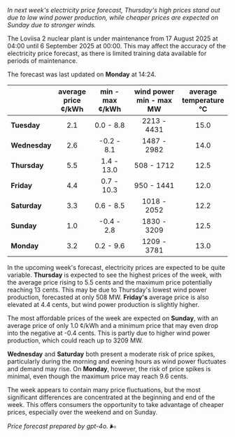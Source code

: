 *In next week's electricity price forecast, Thursday's high prices stand out due to low wind power production, while cheaper prices are expected on Sunday due to stronger winds.*

The Loviisa 2 nuclear plant is under maintenance from 17 August 2025 at 04:00 until 6 September 2025 at 00:00. This may affect the accuracy of the electricity price forecast, as there is limited training data available for periods of maintenance.

The forecast was last updated on **Monday** at 14:24.

|            | average<br>price<br>¢/kWh | min - max<br>¢/kWh | wind power<br>min - max<br>MW | average<br>temperature<br>°C |
|:-----------|:----------------:|:----------------:|:-------------:|:-------------:|
| **Tuesday**    | 2.1            | 0.0 - 8.8         | 2213 - 4431   | 15.0          |
| **Wednesday**| 2.6            | -0.2 - 8.1        | 1487 - 2982   | 14.0          |
| **Thursday**    | 5.5            | 1.4 - 13.0        | 508 - 1712    | 12.5          |
| **Friday**  | 4.4            | 0.7 - 10.3        | 950 - 1441    | 12.0          |
| **Saturday**   | 3.3            | 0.6 - 8.5         | 1018 - 2052   | 12.2          |
| **Sunday**  | 1.0            | -0.4 - 2.8        | 1830 - 3209   | 12.5          |
| **Monday**  | 3.2            | 0.2 - 9.6         | 1209 - 3781   | 13.0          |

In the upcoming week's forecast, electricity prices are expected to be quite variable. **Thursday** is expected to see the highest prices of the week, with the average price rising to 5.5 cents and the maximum price potentially reaching 13 cents. This may be due to Thursday's lowest wind power production, forecasted at only 508 MW. **Friday's** average price is also elevated at 4.4 cents, but wind power production is slightly higher.

The most affordable prices of the week are expected on **Sunday**, with an average price of only 1.0 ¢/kWh and a minimum price that may even drop into the negative at -0.4 cents. This is partly due to higher wind power production, which could reach up to 3209 MW.

**Wednesday** and **Saturday** both present a moderate risk of price spikes, particularly during the morning and evening hours as wind power fluctuates and demand may rise. On **Monday**, however, the risk of price spikes is minimal, even though the maximum price may reach 9.6 cents.

The week appears to contain many price fluctuations, but the most significant differences are concentrated at the beginning and end of the week. This offers consumers the opportunity to take advantage of cheaper prices, especially over the weekend and on Sunday.

*Price forecast prepared by gpt-4o.* 🌬️
